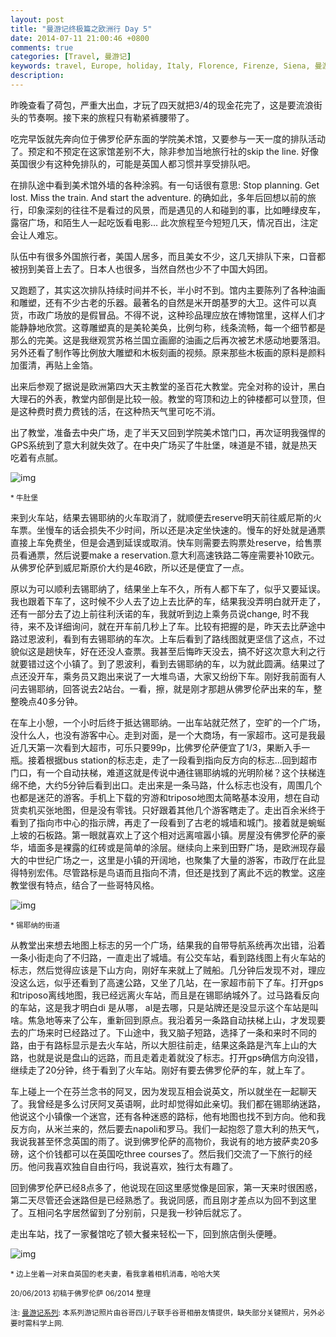 ```yaml
---
layout: post
title: "曼游记终极篇之欧洲行 Day 5"
date: 2014-07-11 21:00:46 +0800
comments: true
categories: [Travel, 曼游记]
keywords: travel, Europe, holiday, Italy, Florence, Firenze, Siena, 曼游记, 欧洲游, 意大利旅游, 自由行, 佛罗伦萨, 锡耶纳
description: 
---
```

昨晚查看了荷包，严重大出血，才玩了四天就把3/4的现金花完了，这是要流浪街头的节奏啊。接下来的旅程只有勒紧裤腰带了。

吃完早饭就先奔向位于佛罗伦萨东面的学院美术馆，又要参与一天一度的排队活动了。预定和不预定在这家馆差别不大，除非参加当地旅行社的skip the line. 好像英国很少有这种免排队的，可能是英国人都习惯并享受排队吧。

在排队途中看到美术馆外墙的各种涂鸦。有一句话很有意思: Stop planning. Get lost. Miss the train. And start the adventure. 的确如此，多年后回想以前的旅行，印象深刻的往往不是看过的风景，而是遇见的人和碰到的事，比如睡绿皮车，露宿广场，和陌生人一起吃饭看电影... 此次旅程至今短短几天，情况百出，注定会让人难忘。

<!-- more -->

队伍中有很多外国旅行者，美国人居多，而且美女不少，这几天排队下来，口音都被拐到美音上去了。日本人也很多，当然自然也少不了中国大妈团。

又跑题了，其实这次排队持续时间并不长，半小时不到。馆内主要陈列了各种油画和雕塑，还有不少古老的乐器。最著名的自然是米开朗基罗的大卫。这件可以真货，市政广场放的是假冒品。不得不说，这种珍品理应放在博物馆里，这样人们才能静静地欣赏。这尊雕塑真的是美轮美奂，比例匀称，线条流畅，每一个细节都是那么的完美。这是我继观赏苏格兰国立画廊的油画之后再次被艺术感动地要落泪。另外还看了制作等比例放大雕塑和木板刻画的视频。原来那些木板画的原料是颜料加蛋清，再贴上金箔。

出来后参观了据说是欧洲第四大天主教堂的圣百花大教堂。完全对称的设计，黑白大理石的外表，教堂内部倒是比较一般。教堂的穹顶和边上的钟楼都可以登顶，但是这种费时费力费钱的活，在这种热天气里可吃不消。

出了教堂，准备去中央广场，走了半天又回到学院美术馆门口，再次证明我强悍的GPS系统到了意大利就失效了。在中央广场买了牛肚堡，味道是不错，就是热天吃着有点腻。

![img][img1]

<sub>* 牛肚堡 </sub>

来到火车站，结果去锡耶纳的火车取消了，就顺便去reserve明天前往威尼斯的火车票。坐慢车的话会损失不少时间，所以还是决定坐快速的。慢车的好处就是通票直接上车免费坐，但是会遇到延误或取消。快车则需要去购票处reserve，给售票员看通票，然后说要make a reservation.意大利高速铁路二等座需要补10欧元。从佛罗伦萨到威尼斯原价大约是46欧，所以还是便宜了一点。

原以为可以顺利去锡耶纳了，结果坐上车不久，所有人都下车了，似乎又要延误。我也跟着下车了，这时候不少人去了边上去比萨的车，结果我没弄明白就开走了，还有一部分去了边上前往利沃诺的车，我就听到边上乘务员说change, 时不我待，来不及详细询问，就在开车前几秒上了车。比较有把握的是，昨天去比萨途中路过恩波利，看到有去锡耶纳的车次。上车后看到了路线图就更坚信了这点，不过貌似这是趟快车，好在还没人查票。我甚至后悔昨天没去，搞不好这次意大利之行就要错过这个小镇了。到了恩波利，看到去锡耶纳的车，以为就此圆满。结果过了点还没开车，乘务员又跑出来说了一大堆鸟语，大家又纷纷下车。刚好我前面有人问去锡耶纳，回答说去2站台。一看，擦，就是刚才那趟从佛罗伦萨出来的车，整整晚点40多分钟。

在车上小憩，一个小时后终于抵达锡耶纳。一出车站就茫然了，空旷的一个广场，没什么人，也没有游客中心。走到对面，是一个大商场，有一家超市。这可是我最近几天第一次看到大超市，可乐只要99p，比佛罗伦萨便宜了1/3，果断入手一瓶。接着根据bus station的标志走，走了一段看到指向反方向的标志...回到超市门口，有一个自动扶梯，难道这就是传说中通往锡耶纳城的光明阶梯？这个扶梯连绵不绝，大约5分钟后看到出口。走出来是一条马路，什么标志也没有，周围几个也都是迷茫的游客。手机上下载的穷游和triposo地图太简略基本没用，想在自动货卖机买张地图，但是没有零钱。只好跟着其他几个游客瞎走了。走出百余米终于看到了指向市中心的指示牌，再走了一段看到了古老的城墙和城门。接着就是蜿蜒上坡的石板路。第一眼就喜欢上了这个相对远离喧嚣小镇。房屋没有佛罗伦萨的豪华，墙面多是裸露的红砖或是简单的涂层。继续向上来到田野广场，是欧洲现存最大的中世纪广场之一，这里是小镇的开阔地，也聚集了大量的游客，市政厅在此显得特别宏伟。尽管路标是鸟语而且指向不清，但还是找到了离此不远的教堂。这座教堂很有特点，结合了一些哥特风格。

![img][img2]

<sub>* 锡耶纳的街道 </sub>

从教堂出来想去地图上标志的另一个广场，结果我的自带导航系统再次出错，沿着一条小街走向了不归路，一直走出了城墙。有公交车站，看到路线图上有火车站的标志，然后觉得应该是下山方向，刚好车来就上了贼船。几分钟后发现不对，理应没这么远，似乎还看到了高速公路，又坐了几站，在一家超市前下了车。打开gps和triposo离线地图，我已经远离火车站，而且是在锡耶纳城外了。过马路看反向的车站，这是我才明白di 是从哪， al是去哪，只是站牌还是没显示这个车站是叫啥。焦急地等来了公车，重新回到原点。我沿着另一条路自动扶梯上山，才发现要去的广场来时已经路过了。下山途中，我又脑子短路，选择了一条和来时不同的路，由于有路标显示是去火车站，所以大胆往前走，结果这条路是汽车上山的大路，也就是说是盘山的远路，而且走着走着就没了标志。打开gps确信方向没错，继续走了20分钟，终于看到了火车站。刚好有要去佛罗伦萨的车，就上车了。

车上碰上一个在芬兰念书的阿叉，因为发现互相会说英文，所以就坐在一起聊天了。我曾经是多么讨厌阿叉英语啊，此时却觉得如此亲切。我们都在锡耶纳迷路，他说这个小镇像一个迷宫，还有各种迷惑的路标，他有地图也找不到方向。他和我反方向，从米兰来的，然后要去napoli和罗马。我们一起抱怨了意大利的热天气，我说我甚至怀念英国的雨了。说到佛罗伦萨的高物价，我说有的地方披萨卖20多磅，这个价钱都可以在英国吃three courses了。然后我们交流了一下旅行的经历。他问我喜欢独自自由行吗，我说喜欢，独行太有趣了。

回到佛罗伦萨已经8点多了，他说现在回这里感觉像是回家，第一天来时很困惑，第二天尽管还会迷路但是已经熟悉了。我说同感，而且刚才差点以为回不到这里了。互相问名字居然留到了分别前，只是我一秒钟后就忘了。

走出车站，找了一家餐馆吃了顿大餐来轻松一下，回到旅店倒头便睡。

![img][img3]

<sub>* 边上坐着一对来自英国的老夫妻，看我拿着相机消毒，哈哈大笑 </sub>

<sub>20/06/2013 初稿于佛罗伦萨 06/2014 整理 </sub>

<sub>注: [曼游记系列](/blog/categories/man-you-ji/): 本系列游记照片由谷哥四儿子联手谷哥相册友情提供，缺失部分关键照片，另外必要时需科学上网. </sub>

[img1]: https://lh5.googleusercontent.com/-pJfKauNdgDY/Uv9qkvJNBOI/AAAAAAAAAbE/RnzPE2GLQXU/w400/h300

[img2]: https://lh4.googleusercontent.com/-8AC1EuxchQY/Uv9qxYToWmI/AAAAAAAAAbg/QzU_mwCKO_M/w300/h400

[img3]: https://lh4.googleusercontent.com/-1eaimEt11Ww/Uv9qvldjQ-I/AAAAAAAAAbY/5IuKcyXppX0/w300/h400

